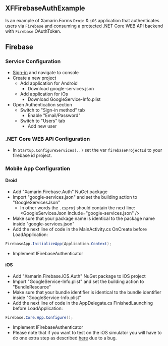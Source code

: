## XFFirebaseAuthExample
Is an example of Xamarin.Forms `Droid` & `iOS` application that authenticates users via `Firebase` and consuming a protected .NET Core WEB
API backend with `Firebase` OAuthToken.

## Firebase

### Service Configuration

* [Sign-in](https://console.firebase.google.com/u/1/) and navigate to console
* Create a new project
    * Add application for Android
        * Download google-services.json
    * Add application for iOs
        * Download GoogleService-Info.plist 
* Open Authentication section
    * Switch to "Sign-in method" tab
        * Enable "Email/Password"
    * Switch to "Users" tab
        * Add new user

### .NET Core WEB API Configuration

* In `Startup.ConfigureServices(..)` set the var `firebaseProjectId` to your firebase id project.
        
### Mobile App Configuration

#### Droid

* Add "Xamarin.Firebase.Auth" NuGet package
* Import "google-services.json" and set the building action to "GoogleServicesJson"
   * In other words the `.csproj` should contain the next line: <GoogleServicesJson Include="google-services.json" />
* Make sure that your package name is identical to the package name inside "google-services.json"
* Add the next line of code in the MainActivity.cs OnCreate before LoadApplication:  
```C#
FirebaseApp.InitializeApp(Application.Context);
```  
* Implement IFirebaseAuthenticator

#### iOS
* Add "Xamarin.Firebase.iOS.Auth" NuGet package to iOS project
* Import "GoogleService-Info.plist" and set the building action to "BundleResource"
* Make sure that your bundle identifier is identical to the bundle identifier inside "GoogleService-Info.plist"
* Add the next line of code in the AppDelegate.cs FinishedLaunching before LoadApplication:  
```C#
Firebase.Core.App.Configure();
```  
* Implement IFirebaseAuthenticator
* Please note that if you want to test on the iOS simulator you will have to do one extra step as described [here](https://stackoverflow.com/a/39488013/1970317) due to a bug.
